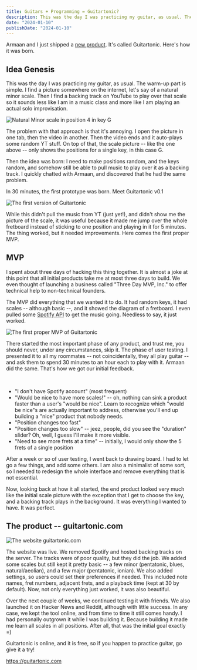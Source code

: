 ```yaml
---
title: Guitars + Programming = Guitartonic?
description: This was the day I was practicing my guitar, as usual. The warming up part is simple. I find a picture somewhere on the internet, let's say of a natural minor scale. Then I find a backing track on YouTube to play over that scale so it sounds less like I am in a music class and more like I am playing a solo improvisation.
date: "2024-01-10"
publishDate: "2024-01-10"
---
```


Armaan and I just shipped a [new product](/portfolio/guitartonic). It's called Guitartonic. Here's how it was born.

## Idea Genesis

This was the day I was practicing my guitar, as usual. The warm-up part is simple. I find a picture somewhere on the internet, let's say of a natural minor scale. Then I find a backing track on YouTube to play over that scale so it sounds less like I am in a music class and more like I am playing an actual solo improvisation.

![Natural Minor scale in position 4 in key G](/images/writing/guitartonic-1.jpg)

The problem with that approach is that it's annoying. I open the picture in one tab, then the video in another. Then the video ends and it auto-plays some random YT stuff. On top of that, the scale picture -- like the one above -- only shows the positions for a single key, in this case G.

Then the idea was born: I need to make positions random, and the keys random, and somehow still be able to pull music to play over it as a backing track. I quickly chatted with Armaan, and discovered that he had the same problem.

In 30 minutes, the first prototype was born. Meet Guitartonic v0.1

![The first version of Guitartonic](/images/writing/guitartonic-2.jpg)

While this didn't pull the music from YT (just yet!), and didn't show me the picture of the scale, it was useful because it made me jump over the whole fretboard instead of sticking to one position and playing in it for 5 minutes. The thing worked, but it needed improvements. Here comes the first proper MVP.

## MVP

I spent about three days of hacking this thing together. It is almost a joke at this point that all initial products take me at most three days to build. We even thought of launching a business called "Three Day MVP, Inc." to offer technical help to non-technical founders.

The MVP did everything that we wanted it to do. It had random keys, it had scales -- although basic --, and it showed the diagram of a fretboard. I even pulled some <a href="https://developer.spotify.com/documentation/web-api" target="_blank">Spotify API</a> to get the music going. Needless to say, it just worked.

![The first proper MVP of Guitartonic](/images/writing/guitartonic-3.jpg)

There started the most important phase of any product, and trust me, you should never, under any circumstances, skip it. The phase of user testing. I presented it to all my roommates -- not coincidentally, they all play guitar -- and ask them to spend 30 minutes to an hour each to play with it. Armaan did the same. That's how we got our initial feedback.

<br />

- "I don't have Spotify account" (most frequent)
- "Would be nice to have more scales!" -- oh, nothing can sink a product faster than a user's "would be nice". Learn to recognize which "would be nice"s are actually important to address, otherwise you'll end up building a "nice" product that nobody needs.
- "Position changes too fast"
- "Position changes too slow" -- jeez, people, did you see the "duration" slider? Oh, well, I guess I'll make it more visible.
- "Need to see more frets at a time" -- initially, I would only show the 5 frets of a single position

After a week or so of user testing, I went back to drawing board. I had to let go a few things, and add some others. I am also a minimalist of some sort, so I needed to redesign the whole interface and remove everything that is not essential.

Now, looking back at how it all started, the end product looked very much like the initial scale picture with the exception that I get to choose the key, and a backing track plays in the background. It was everything I wanted to have. It was perfect.

## The product -- guitartonic.com

![The website guitartonic.com](/images/writing/guitartonic-4.jpg)

The website was live. We removed Spotify and hosted backing tracks on the server. The tracks were of poor quality, but they did the job. We added some scales but still kept it pretty basic -- a few minor (pentatonic, blues, natural/aeolian), and a few major (pentatonic, ionian). We also added settings, so users could set their preferences if needed. This included note names, fret numbers, adjacent frets, and a playback time (kept at 30 by default). Now, not only everything just worked, it was also beautiful.

Over the next couple of weeks, we continued testing it with friends. We also launched it on Hacker News and Reddit, although with little success. In any case, we kept the tool online, and from time to time it still comes handy. I had personally outgrown it while I was building it. Because building it made me learn all scales in all positions. After all, that was the initial goal exactly =)

Guitartonic is online, and it is free, so if you happen to practice guitar, go give it a try!

https://guitartonic.com

